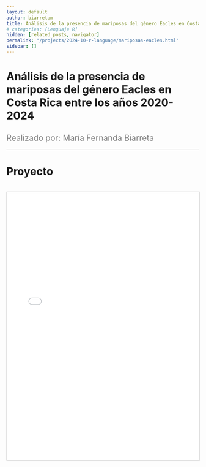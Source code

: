 ```yaml
---
layout: default
author: biarretam
title: Análisis de la presencia de mariposas del género Eacles en Costa Rica entre los años 2020-2024
# categories: [Lenguaje R]
hidden: [related_posts, navigator]
permalink: "/projects/2024-10-r-language/mariposas-eacles.html"
sidebar: []
---
```


# Análisis de la presencia de mariposas del género Eacles en Costa Rica entre los años 2020-2024

<h2 style="color: gray; font-weight: normal;">
Realizado por: María Fernanda Biarreta
</h2>

---

# Proyecto
<br>

<iframe 
    src="/assets/pdf/2024-10-r/maria_biarreta.pdf" 
    width="100%" 
    height="700" 
    style="border: 1px solid #ccc;"
></iframe>